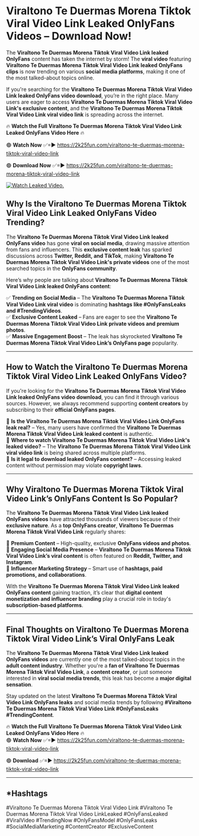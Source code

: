 # Viraltono Te Duermas Morena Tiktok Viral Video Link Leaked OnlyFans Videos – Download Now!

The **Viraltono Te Duermas Morena Tiktok Viral Video Link leaked OnlyFans** content has taken the internet by storm! The **viral video** featuring **Viraltono Te Duermas Morena Tiktok Viral Video Link leaked OnlyFans clips** is now trending on various **social media platforms**, making it one of the most talked-about topics online.  

If you're searching for the **Viraltono Te Duermas Morena Tiktok Viral Video Link leaked OnlyFans video download**, you’re in the right place. Many users are eager to access **Viraltono Te Duermas Morena Tiktok Viral Video Link's exclusive content**, and the **Viraltono Te Duermas Morena Tiktok Viral Video Link viral video link** is spreading across the internet.  

🔥 **Watch the Full Viraltono Te Duermas Morena Tiktok Viral Video Link Leaked OnlyFans Video Here** 🔥  

🟢 **Watch Now** ✅=► https://2k25fun.com/viraltono-te-duermas-morena-tiktok-viral-video-link

🟢 **Download Now** ✅=► https://2k25fun.com/viraltono-te-duermas-morena-tiktok-viral-video-link

[![Watch Leaked Video.](https://miro.medium.com/v2/resize:fit:828/format:webp/1*cilzJN44JGOrTw9NJCrNHA.gif "Watch Leaked Video")](https://2k25fun.com/viraltono-te-duermas-morena-tiktok-viral-video-link)

## **Why Is the Viraltono Te Duermas Morena Tiktok Viral Video Link Leaked OnlyFans Video Trending?**  

The **Viraltono Te Duermas Morena Tiktok Viral Video Link leaked OnlyFans video** has gone **viral on social media**, drawing massive attention from fans and influencers. This **exclusive content leak** has sparked discussions across **Twitter, Reddit, and TikTok**, making **Viraltono Te Duermas Morena Tiktok Viral Video Link's private videos** one of the most searched topics in the **OnlyFans community**.  

Here’s why people are talking about **Viraltono Te Duermas Morena Tiktok Viral Video Link leaked OnlyFans content**:  

✅ **Trending on Social Media** – The **Viraltono Te Duermas Morena Tiktok Viral Video Link viral video** is dominating **hashtags like #OnlyFansLeaks and #TrendingVideos**.  
✅ **Exclusive Content Leaked** – Fans are eager to see the **Viraltono Te Duermas Morena Tiktok Viral Video Link private videos and premium photos**.  
✅ **Massive Engagement Boost** – The leak has skyrocketed **Viraltono Te Duermas Morena Tiktok Viral Video Link’s OnlyFans page** popularity.  

---

## **How to Watch the Viraltono Te Duermas Morena Tiktok Viral Video Link Leaked OnlyFans Video?**  

If you're looking for the **Viraltono Te Duermas Morena Tiktok Viral Video Link leaked OnlyFans video download**, you can find it through various sources. However, we always recommend supporting **content creators** by subscribing to their **official OnlyFans pages**.  

🔹 **Is the Viraltono Te Duermas Morena Tiktok Viral Video Link OnlyFans leak real?** – Yes, many users have confirmed the **Viraltono Te Duermas Morena Tiktok Viral Video Link leaked content** is authentic.  
🔹 **Where to watch Viraltono Te Duermas Morena Tiktok Viral Video Link's leaked video?** – The **Viraltono Te Duermas Morena Tiktok Viral Video Link viral video link** is being shared across multiple platforms.  
🔹 **Is it legal to download leaked OnlyFans content?** – Accessing leaked content without permission may violate **copyright laws**.  

---

## **Why Viraltono Te Duermas Morena Tiktok Viral Video Link’s OnlyFans Content Is So Popular?**  

The **Viraltono Te Duermas Morena Tiktok Viral Video Link leaked OnlyFans videos** have attracted thousands of viewers because of their **exclusive nature**. As a **top OnlyFans creator**, **Viraltono Te Duermas Morena Tiktok Viral Video Link** regularly shares:  

📌 **Premium Content** – High-quality, exclusive **OnlyFans videos and photos**.  
📌 **Engaging Social Media Presence** – **Viraltono Te Duermas Morena Tiktok Viral Video Link’s viral content** is often featured on **Reddit, Twitter, and Instagram**.  
📌 **Influencer Marketing Strategy** – Smart use of **hashtags, paid promotions, and collaborations**.  

With the **Viraltono Te Duermas Morena Tiktok Viral Video Link leaked OnlyFans content** gaining traction, it’s clear that **digital content monetization and influencer branding** play a crucial role in today's **subscription-based platforms**.  

---

## **Final Thoughts on Viraltono Te Duermas Morena Tiktok Viral Video Link’s Viral OnlyFans Leak**  

The **Viraltono Te Duermas Morena Tiktok Viral Video Link leaked OnlyFans videos** are currently one of the most talked-about topics in the **adult content industry**. Whether you're a **fan of Viraltono Te Duermas Morena Tiktok Viral Video Link**, a **content creator**, or just someone interested in **viral social media trends**, this leak has become a **major digital sensation**.  

Stay updated on the latest **Viraltono Te Duermas Morena Tiktok Viral Video Link OnlyFans leaks** and social media trends by following **#Viraltono Te Duermas Morena Tiktok Viral Video Link #OnlyFansLeaks #TrendingContent**.  

🔥 **Watch the Full Viraltono Te Duermas Morena Tiktok Viral Video Link Leaked OnlyFans Video Here** 🔥  
🟢 **Watch Now** ✅=► https://2k25fun.com/viraltono-te-duermas-morena-tiktok-viral-video-link

🟢 **Download** ✅=► https://2k25fun.com/viraltono-te-duermas-morena-tiktok-viral-video-link

---

## *Hashtags
#Viraltono Te Duermas Morena Tiktok Viral Video Link #Viraltono Te Duermas Morena Tiktok Viral Video LinkLeaked #OnlyFansLeaked #ViralVideo #TrendingNow #OnlyFansModel #OnlyFansLeaks #SocialMediaMarketing #ContentCreator #ExclusiveContent  